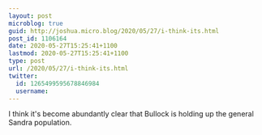```yaml
---
layout: post
microblog: true
guid: http://joshua.micro.blog/2020/05/27/i-think-its.html
post_id: 1106164
date: 2020-05-27T15:25:41+1100
lastmod: 2020-05-27T15:25:41+1100
type: post
url: /2020/05/27/i-think-its.html
twitter:
  id: 1265499595678846984
  username: 
---
```

I think it's become abundantly clear that Bullock is holding up the general Sandra population.
